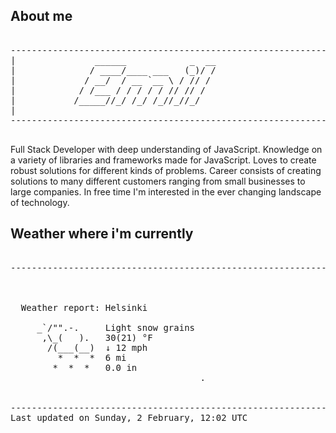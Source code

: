 ## About me

<pre>

--------------------------------------------------------------------------------------
|			    ______            _  __
|			   / ____/____ ___   (_)/ /
|			  / __/  / __ `__ \ / // / 
|			 / /___ / / / / / // // /  
|			/_____//_/ /_/ /_//_//_/   
|                           
--------------------------------------------------------------------------------------

</pre>

Full Stack Developer with deep understanding of JavaScript. Knowledge on a variety of libraries and frameworks made for JavaScript. Loves to create robust solutions for different kinds of problems. Career consists of creating solutions to many different customers ranging from small businesses to large companies. In free time I'm interested in the ever changing landscape of technology. 



## Weather where i'm currently  

<pre>

--------------------------------------------------------------------------------------


 
  Weather report: Helsinki  
    
     _`/"".-.     Light snow grains  
      ,\_(   ).   30(21) °F  
       /(___(__)  ↓ 12 mph  
         *  *  *  6 mi  
        *  *  *   0.0 in  
                                    .


--------------------------------------------------------------------------------------
Last updated on Sunday, 2 February, 12:02 UTC
</pre>
